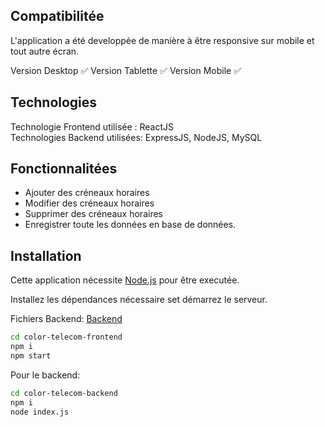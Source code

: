 
## Compatibilitée
L'application a été developpée de manière à être responsive sur mobile et tout autre écran.

Version Desktop ✅ 
Version Tablette ✅ 
Version Mobile ✅

## Technologies
Technologie Frontend utilisée : ReactJS  
Technologies Backend utilisées: ExpressJS, NodeJS, MySQL 

## Fonctionnalitées 

- Ajouter des créneaux horaires
- Modifier des créneaux horaires
- Supprimer des créneaux horaires
- Enregistrer toute les données en base de données.


## Installation

Cette application nécessite [Node.js](https://nodejs.org/)  pour être executée.

Installez les dépendances nécessaire set démarrez le serveur.

Fichiers Backend: [Backend](https://github.com/yanisse-saddek/color-telecom-back)

```sh
cd color-telecom-frontend
npm i
npm start
```

Pour le backend: 
```sh
cd color-telecom-backend
npm i
node index.js
```

